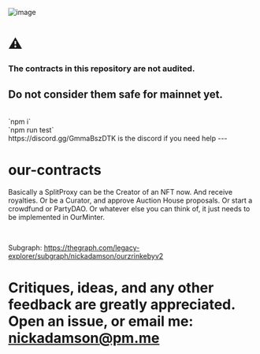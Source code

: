 ![image](https://user-images.githubusercontent.com/80008674/132275951-febec449-c1af-42c5-96ba-10ad30c0ea17.png)

# ⚠️

### The contracts in this repository are not audited.

## **Do not consider them safe for mainnet yet.**

<br/>
`npm i`
<br/>
`npm run test`
<br/>
https://discord.gg/GmmaBszDTK is the discord if you need help
---

# our-contracts

Basically a SplitProxy can be the Creator of an NFT now. And receive royalties.
Or be a Curator, and approve Auction House proposals. Or start a crowdfund or PartyDAO.
Or whatever else you can think of, it just needs to be implemented in OurMinter.

<br/>

Subgraph: https://thegraph.com/legacy-explorer/subgraph/nickadamson/ourzrinkebyv2

# Critiques, ideas, and any other feedback are greatly appreciated. Open an issue, or email me: nickadamson@pm.me
